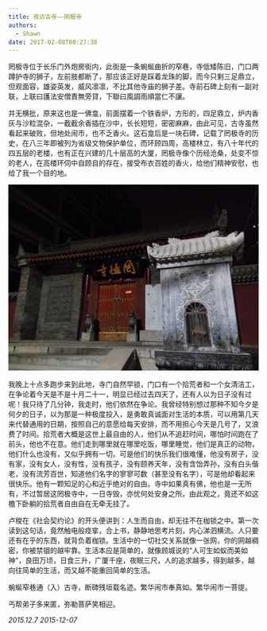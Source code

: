 ```yaml
---
title: 夜访古寺——罔极寺
authors:
  - Shawn
date: 2017-02-08T00:27:38
---
```


罔极寺位于长乐门外炮房街内，此街是一条蜿蜒曲折的窄巷，寺低矮陈旧，门口两蹲护寺的狮子，左前肢都断了，那应该正好是踩着龙珠的脚，而今只剩三足鼎立，但观面容，雄姿英发，威风凛凛，不比其他寺庙的狮子差。寺前石碑上刻有一副对联，上联曰護法安僧責無旁貸，下聯曰風調雨順當仁不讓。

<!-- more -->

并无横批，原来这也是一佛龛，前面摆着一个铁香炉，方形的，四足鼎立，炉内香灰与沙粒混杂，一截截余香插在沙中，长长短短，密密麻麻，由此可见，古寺虽然看起来破败，但地处闹市，也不乏香火。这石龛后是一块石碑，记载了罔极寺的历史，在八三年即被列为省级文物保护单位，而环顾四周，高楼林立，有八十年代的四五层的老楼，也有正在兴建的几十层高的大厦，罔极寺像个历经沧桑，处变不惊的老人，在高楼环伺中自顾自的存在，接受布衣百姓的香火，给他们精神安慰，也给了我一个目的地。


![](attachments/1743082603695%20(小).jpg)


我晚上十点多跑步来到此地，寺门自然早锁，门口有一个拾荒者和一个女清洁工，在争论着今天是不是十月二十一，明显已经过去四天了，还有人以为日子没有过呢！我只待了几分钟，我走时，他们依然在争论。我曾经特别想过那种不知今夕是何夕的日子，以为那是一种极度投入，是勇敢真诚面对生活的本质，可以用第几天来代替通用的日期，按照自己的意愿给每天安排，而不用担心今天是几号了，又浪费了时间。拾荒者大概是这世上最自由的人，他们从不追赶时间，哪怕时间跑在了前头，他也不在意。他们走到哪里就在哪里吃饭，哪里睡觉，他们是真正的动物，他们什么也没有，又似乎拥有一切。可是他们的快乐我们很难懂，他没有房子，没有家，没有女人，没有性，没有孩子，没有颐养天年，没有含饴弄孙，没有白头偕老，没有流芳百世，知道他们名字的寥寥可数（甚至没有名字），可是他却看起来很快乐。他有一颗知足的心和近乎绝对的自由。寺中如果真有佛，他也是一无所有，不过暂居这罔极寺中，一日寺毁，亦忧何处安身之所。由此观之，竟还不如这檐下卧躺的拾荒者自由自在无牵无挂了。

卢梭在《社会契约论》的开头便讲到：人生而自由，却无往不在枷锁之中。第一次读到这句话，竟然触电般痉挛，合上书，静静地思考片刻，内心涕泗横流。人只要还有在乎的东西，就背负着枷锁。生活中的一切社交关系就像一张网，你的网越稠密，你被禁锢的越牢靠。生活本应是简单的，就像顾城说的“人可生如蚁而美如神”，良田万顷，日食三升，广厦千座，夜眠三尺，人的追求越多，得到越多，越向往简单的生活，而又越不能重回简单的生活。

蜿蜒窄巷通（入）古寺，断碑残垣载名迹。繁华闹市奉真如。繁华闹市一菩提。

丐帮弟子多来匿，弥勒菩萨笑相迎。

*2015.12.7*
*2015-12-07*